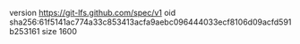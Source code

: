 version https://git-lfs.github.com/spec/v1
oid sha256:61f5141ac774a33c853413acfa9aebc096444033ecf8106d09acfd591b253161
size 1600
